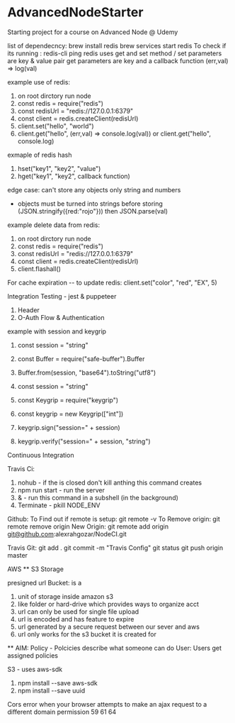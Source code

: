 # AdvancedNodeStarter

Starting project for a course on Advanced Node @ Udemy

list of dependecncy:
brew install redis
brew services start redis
To check if its running : redis-cli ping
redis uses get and set method /
set parameters are key & value pair
get parameters are key and a callback function (err,val) => log(val)

example use of redis:

1.  on root dirctory run node
2.  const redis = require("redis")
3.  const redisUrl = "redis://127.0.0.1:6379"
4.  const client = redis.createClient(redisUrl)
5.  client.set("hello", "world")
6.  client.get("hello", (err,val) => console.log(val)) or client.get("hello", console.log)

exmaple of redis hash

1.  hset("key1", "key2", "value")
2.  hget("key1", "key2", callback function)

edge case: can't store any objects only string and numbers

- objects must be turned into strings before storing
  (JSON.stringify({red:"rojo"})) then JSON.parse(val)

example delete data from redis:

1.  on root dirctory run node
2.  const redis = require("redis")
3.  const redisUrl = "redis://127.0.0.1:6379"
4.  const client = redis.createClient(redisUrl)
5.  client.flashall()

For cache expiration -- to update redis:
client.set("color", "red", "EX", 5)

Integration Testing - jest & puppeteer

1.  Header
2.  O-Auth Flow & Authentication

example with session and keygrip

1.  const session = "string"
2.  const Buffer = require("safe-buffer").Buffer
3.  Buffer.from(session, "base64").toString("utf8")

4.  const session = "string"
5.  const Keygrip = require("keygrip")
6.  const keygrip = new Keygrip(["int"])
7.  keygrip.sign("session=" + session)
8.  keygrip.verify("session=" + session, "string")

Continuous Integration

Travis Ci:

1.  nohub - if the is closed don't kill anthing this command creates
2.  npm run start - run the server
3.  & - run this command in a subshell (in the background)
4.  Terminate - pkill NODE_ENV

Github:
To Find out if remote is setup: git remote -v
To Remove origin: git remote remove origin
New Origin: git remote add origin git@github.com:alexrahgozar/NodeCI.git

Travis Git:
git add .
git commit -m "Travis Config"
git status
git push origin master

AWS \*\* S3 Storage

presigned url
Bucket: is a

1.  unit of storage inside amazon s3
2.  like folder or hard-drive which provides ways to organize acct
3.  url can only be used for single file upload
4.  url is encoded and has feature to expire
5.  url generated by a secure request between our sever and aws
6.  url only works for the s3 bucket it is created for

\*\* AIM:
Policy - Polcicies describe what someone can do
User: Users get assigned policies

S3 - uses aws-sdk

1.  npm install --save aws-sdk
2.  npm install --save uuid

Cors error
when your browser attempts to make an ajax request to a different domain
permission 59 61 64
